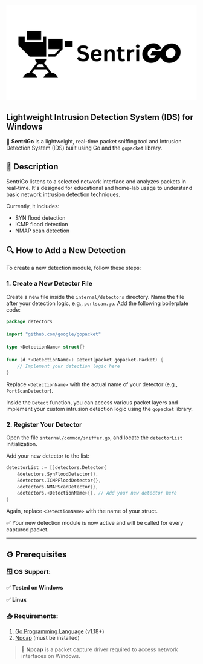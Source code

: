 <!-- # SentriGo -->

<img src="./banner.png">

## Lightweight Intrusion Detection System (IDS) for Windows

🚀 **SentriGo** is a lightweight, real-time packet sniffing tool and Intrusion Detection System (IDS) built using Go and the `gopacket` library.

## 📝 Description

SentriGo listens to a selected network interface and analyzes packets in real-time. It's designed for educational and home-lab usage to understand basic network intrusion detection techniques.

Currently, it includes:

- SYN flood detection
- ICMP flood detection
- NMAP scan detection

## 🔍 How to Add a New Detection

To create a new detection module, follow these steps:

### 1. Create a New Detector File

Create a new file inside the `internal/detectors` directory. Name the file after your detection logic, e.g., `portscan.go`.
Add the following boilerplate code:

```go
package detectors

import "github.com/google/gopacket"

type <DetectionName> struct{}

func (d *<DetectionName>) Detect(packet gopacket.Packet) {
	// Implement your detection logic here
}
```

Replace `<DetectionName>` with the actual name of your detector (e.g., `PortScanDetector`).

Inside the `Detect` function, you can access various packet layers and implement your custom intrusion detection logic using the `gopacket` library.

### 2. Register Your Detector

Open the file `internal/common/sniffer.go`, and locate the `detectorList` initialization.

Add your new detector to the list:

```go
detectorList := []detectors.Detector{
	&detectors.SynFloodDetector{},
	&detectors.ICMPFloodDetector{},
	&detectors.NMAPScanDetector{},
	&detectors.<DetectionName>{}, // Add your new detector here
}
```

Again, replace `<DetectionName>` with the name of your struct.

✅ Your new detection module is now active and will be called for every captured packet.

---

## ⚙️ Prerequisites

### 🪟 OS Support:

✅ **Tested on Windows**

✅ **Linux**

### 📥 Requirements:

1. [Go Programming Language](https://golang.org/dl/) (v1.18+)
2. [Npcap](https://npcap.com/#download) (must be installed)

> 📌 **Npcap** is a packet capture driver required to access network interfaces on Windows.
